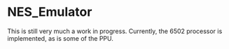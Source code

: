 # NES_Emulator

This is still very much a work in progress. Currently, the 6502 processor is implemented, as is some of the PPU.
